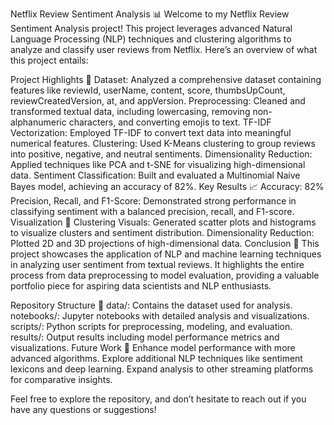 Netflix Review Sentiment Analysis 📊
Welcome to my Netflix Review Sentiment Analysis project! This project leverages advanced Natural Language Processing (NLP) techniques and clustering algorithms to analyze and classify user reviews from Netflix. Here’s an overview of what this project entails:

Project Highlights 🌟
Dataset: Analyzed a comprehensive dataset containing features like reviewId, userName, content, score, thumbsUpCount, reviewCreatedVersion, at, and appVersion.
Preprocessing: Cleaned and transformed textual data, including lowercasing, removing non-alphanumeric characters, and converting emojis to text.
TF-IDF Vectorization: Employed TF-IDF to convert text data into meaningful numerical features.
Clustering: Used K-Means clustering to group reviews into positive, negative, and neutral sentiments.
Dimensionality Reduction: Applied techniques like PCA and t-SNE for visualizing high-dimensional data.
Sentiment Classification: Built and evaluated a Multinomial Naive Bayes model, achieving an accuracy of 82%.
Key Results 📈
Accuracy: 82%
Precision, Recall, and F1-Score: Demonstrated strong performance in classifying sentiment with a balanced precision, recall, and F1-score.
Visualization 🎨
Clustering Visuals: Generated scatter plots and histograms to visualize clusters and sentiment distribution.
Dimensionality Reduction: Plotted 2D and 3D projections of high-dimensional data.
Conclusion 📝
This project showcases the application of NLP and machine learning techniques in analyzing user sentiment from textual reviews. It highlights the entire process from data preprocessing to model evaluation, providing a valuable portfolio piece for aspiring data scientists and NLP enthusiasts.

Repository Structure 📂
data/: Contains the dataset used for analysis.
notebooks/: Jupyter notebooks with detailed analysis and visualizations.
scripts/: Python scripts for preprocessing, modeling, and evaluation.
results/: Output results including model performance metrics and visualizations.
Future Work 🔮
Enhance model performance with more advanced algorithms.
Explore additional NLP techniques like sentiment lexicons and deep learning.
Expand analysis to other streaming platforms for comparative insights.

Feel free to explore the repository, and don’t hesitate to reach out if you have any questions or suggestions!
